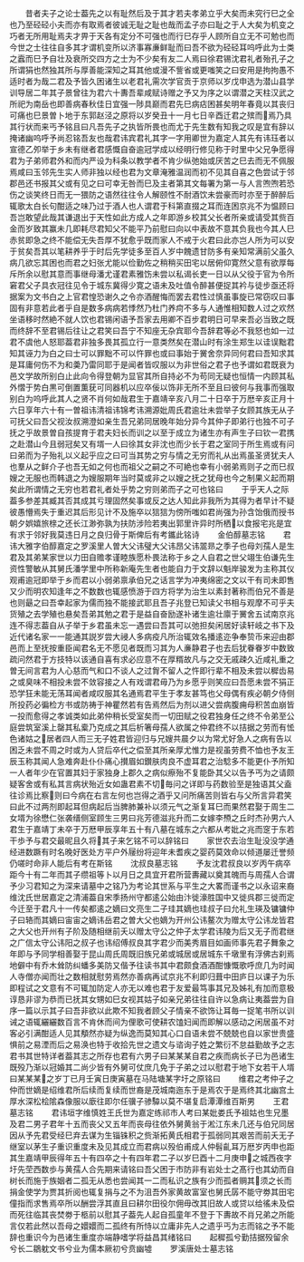 <!-- { "loadSidebar": true } -->
　　昔者夫子之论士葢先之以有耻然后及于其才若夫孝弟立乎大矣而未究行巳之全也乃至硁硁小夫而亦有取焉者彼诚无耻之耻也哉而孟子亦曰耻之于人大矣为机变之巧者无所用耻焉夫才畀于天各有定分不可强也而行巳存乎人顾所自立无不可勉也而今世之士往往自多其才谓机变所以济事寡亷鲜耻而曰吾不欲为硁硁耳呜呼此为士类之蠧而巳予自壮及衰所交四方之士为不少矣有友二人焉曰徐君锡沈君礼者殆孔子之所谓狷也然独其所与厚善能深知之耳其他或漫不訾省或更嗤笑之曰安用是拘拘愚不适时者为哉二君及予皆久困诸生以老君礼需次学官贡于京师以岁戊申选为潜山县学训导居二年其子景曾往为君六十夀吾辈咸赋诗赠之予又为序之以谓潜之天柱汉武之所祀为南岳也即善病春秋佳日宜强一陟具巅而君先巳病痁困甚矣明年春竟以其丧归可痛也巳景曽卜地于东郭赵泾之原将以岁癸丑十一月七日辛酉迁君之殡而焉乃具其行状而来丐予铭且曰凡吾先子之执皆所畏也而尤于先生数有知我之叹是宜有辞以掩诸幽呜呼予尚忍铭吾友也哉君讳宾君礼其字一字用卿世为嘉定人其先有讳珏者以宣德乙夘举于乡未有继者君感慨自奋逾冠学成以经明行修见称于时里中父兄争愿得君为子弟师君外和而内严设为科条以教学者不肯少纵弛始或厌苦之巳去而无不佩服焉咸曰玉邻先生实人师非独以经也君为文章淹雅温润而初不见其自喜之色尝试于邻郡邑还书报其父或有见之曰可幸无咎而巳及主者第其文每署为第一与人言喣喣若恐伤之谈笑终日而无一猥防之语然往往令人解颐性不耐酒饮未尝豪而时亦至于醉醉后辄歌太白长句酣适之味乃过于酒人也人谓君于科第直掇之耳而连困京兆不为愠顾曰吾岂敢望此哉其谦退出于天性如此方成人之年即游乡校其父长者所亲或请受其赀百金而岁致其赢未几即耗尽君知父不能平乃前慰曰向以中表故不意其负我也今其人巳赤贫即急之终不能偿无失吾厚不犹愈乎既而家人不戒于火君曰此亦岂人所为可以安于贫矣吾其以笔耕养乎于时后先学徒多至百人岁中餽遗甘防多有亲知常满前父虽久病几欲忘其困也而君之妇张尤能以俭勤佐之稍稍买田宅以居俯仰寛然父意有欲厚每斥所余以慰其意而事继母潘尤谨君素雅饬未尝以私谒长吏一日以从父役于官为令所窘君父子具衣冠往见令于城东冀得少寛之语未及吐值令醉甚便捉其衿与徒步亟还将据案为文书白之上官君惶恐谢久之令亦酒醒悔而罢去君性过慎虽事旋已常窃叹曰事固有非意若此者乎自是数多病病若悸然乃杜门养疴不多与人通惟相知数人过之欢然坐语移时然絶不就人饮也君锡闲语予吾家去用卿不百步君明日可早来吾必当致之既而终辞不至君锡后往让之君笑曰吾宁不知座无杂宾耶今吾辞君等必不我怒也如一过君不虞他人怒耶葢君非独多畏其孤立行一意类然矣在潜山时有涂生郑生以诖误黜君知其诬力为白之曰士可以罪黜不可以忤罪也或曰事始于黉舍奈异同何君曰吾知求其是耳庸何伤不为和羮乃雷同耶于是闻者皆叹服以为非世俗之君子也予谓如君既衰为邑文学故所别白止此向令得登朝为显官其所自持必不为苟同无疑也恒情一内顾其私外慴于势白黒可倒置薫莸可同器机以应卒佞以饰非无所不至且曰彼何与我事而强取别白为呜呼此其人之贤不肖何如哉君生于嘉靖辛亥八月二十日卒于万厯辛亥正月十六日享年六十有一曽祖讳清祖讳锦考讳溯源妣周氏君逾壮未尝举子女顾其族无从子可抚父曰吾父视汝叔溯澄如亲生吾兄弟同居晚年始分异今其仲子即弟行也独不可子抚之乎故景曽自孩提育于君夫妇长而训之以至于成立为诸生亦有声生子曰钦一君携之赴潜山今且弱冠矣又有壻一人曰徐其女非沈也而少长于君之室同于所生焉或有问曰弟而为子殆礼以义起乎应之曰可当其势之穷与情之无穷而礼从出焉虽圣贤犹夫人也羣从之鲜介子也吾无如之何也而祖父之嗣之不可絶也幸有小弱弟焉则子之而巳叔嫂之无服也而韩退之为嫂服期年当时莫或非之以嫂之抚之犹母也今之制果义起而期矣此所谓情之无穷也若君礼者处乎势之穷则弟而子之可也铭曰
　　于乎天人之际葢多参差其臧其否其成其亏理固然矣事或反之达人知此非我所为其得为者早计不疑彼愚懵焉失于重迟其后形见计不及施卒以狺狺为傍所嗤如君尚强为孙含饴俄而授书朝夕娯嬉旅榇之还长江渺弥孰为扶防涉险若夷出郭里许异时所栖以食报宅兆是宜有求于邻好我莫违日月之良归骨于斯俾后有考鑴此铭诗
　　金伯醇墓志铭
　　君讳大雅字伯醇嘉定之罗溪里人曽大父讳璧大父讳昂父讳翯昻之季子也母刘孺人是生君及其弟某家世以力田自赡孝谨睦族愿朴畏法称于乡之人自君之世父翊生伯谦先生资性警敏从其舅氏潘学里中所称新庵先生者也能自力于文辞以魁岸骏发为主称其仪观甫逾冠即举于乡而君以小弱弟禀承伯兄之话言学为冲夷绵密之文以干有司未即售又少而明农知逢年之不数数也辄感愤游于四方将学为治生以素封著称而伯兄不善是也则朂之曰吾幸起家为儒而独不能接武耶且吾子兆登已知读父书相与观摩不可乎夫货殖之去学殖也悬矣吾弟其勉之君于是益自奋励遂补诸生逾壮廪于黉舍五试南京兆连不得志葢自从子举于乡君虽未忘一遇尝曰吾其可以弛担矣闲居好读轩岐之书下及近代诸名家一一能通其説岁尝大祲人多病疫凡所治辄效名播逺迩争奉贽币来迎由郡邑而上至抚按重臣闻君名无不愿见者既而习其为人亷静君子也去后犹眷眷岁中数致疏问然君于方技特以该通自喜有求必应意不在厚糈故凡与之交无戚疎久近咸礼重之曽无间言君为人心慈而气和口不谈人之过胷不留人之忤即行辈不相及未尝以穉齿易之或臭味不相投未尝不敛容接之人有戏谓君毋乃为乡愿乎则笑应曰吾愿未尝不狷正恐学狂未能无荡耳闻者咸叹服其名通焉君平生于孝友甚笃也父母偶有疾必朝夕侍侧所投药必徧检方书或防祷于神瞿然若有告焉然后为剂以进父尝病腹痈母积苦血崩皆一投而愈得之孝诚类如此弟仲稍长受室矣而一切田赋之役君独身任之终不令弟至公庭尝筑室溪上罄其私槖乃克成之其后析箸母孺人欲属之仲君终不以拮据之劳而有恡色诸姑之居者四人而三无子姓君皆迎归与兄嫂共晨夕以为常尤好急人之病有告以困乏未尝不周之时或为人贷后卒代之偿至其所亲厚尤惟力是视虽劳费不恤也予友王辰玉称其闻人急难奔赴仆仆痛心攅眉如鑚肤肉良不虚耳君之治騐多不能更仆予所知一人者年少在官置其妇于家独身上郡久之病似瘵殆不复能卧其父以告予丐为之请颇疑客舍或有私其言病状殆近女如蛊君素不切毎问之详即与药数验至是独语其父盍往诊焉比察则曰今病在右言左何也岂得之酒乎又问所痛苦则皆右与父所言异君笑曰此不过两剂即起耳但病起后当脾肺兼补以须元气之渐复耳巳而果然君娶于周生二女壻为徐懋仁张袭缙侧室顾生三男曰兆芳德滋兆升而二女嫁李槱之丘时杰孙男六人君生于嘉靖丁未卒于万厯甲辰享年五十有八墓在城东之六都从考妣之兆而窆于东若干歩予与君交最昵且久将其子来乞铭不可以辞铭曰
　　家世农去治生耻没没学通经进数蹶有时名晚好医处方平户外屦纷将迎年未耆疾之婴药莫效命以倾道屡迁誉频仍嗟时命非人能后有考在斯铭
　　沈叔良墓志铭
　　予友沈君叔良以岁丙午病卒距今十有二年而其子缵祖等卜以月日之具宜开君所营夀藏以奠其魄而与周孺人合谓予少习君知之为深来请墓中之铭乃为考论其世系与平生之大畧而谨书之以永诏来裔维沈氏世居嘉定之清浦葢自宋季扬州守都逺公始由汴徙濠胜国中又徙呉郡三徙而定今迁至于君凡十一传矣都逺之嫡曰文亮生二子珪其嫡也珪叔子曰允礼生瑛及镛镛仲子曰辂而其嫡曰宙宙之嫡讳岳君之曽大父也嫡为开州公讳鳌次为赠太守公讳龙皆君之大父也开州有子阶及随相继前夭以赠太守公之仲子太学君讳陵为后又无子而君继之广信太守公讳阳之叔子也讳绍傅叔良其字君少而美秀眉目如画师事先君子舞象之年即与予同学相善娶于昆山周氏周既旧族兄弟或城居或居城东千墩里有浮佛古刹焉地僻中有乔木耸防纠蟠多美防又偕予往读书其中君颇食酒酒酣慷慨歌呼庶几为时闻人寺僧亦闻而壮之数相就慰劳焉然亦善病再试京兆不利即归葺中田庐日以课子为乐即程试之文意有不可辄加防定人亦无以难也君于友爱最笃事其兄及姊礼有加而意极谆恳非谬为恭而已抚其女甥如巳女视其姑子如亲兄弟往往自许以急病让夷葢尝为自序一篇以示其子曰吾非欲以此欺不知我者顾父子情亲不欲饰让耳毎一捉笔书所以训诫之语辄纚纚数百言不肯休而间为俚歌可使耕农馌妇闻而即解以感动之闲居虽不对客必引满酣适人见其頺然亦疑为纵逸而莫知其心口自语未尝不兢兢也自以家世贵盛惧前之易湮而后之易涣也特于收拾先世之遗文与谘询子姓之繁衍不怠益勤故予之志君书其世特详者葢其志之所存也君有六男子曰某某某自君之疾而病长子已为邑诸生既殁乃渐以冠婚其二尚少皆有外舅可仗庶几免于子弟之过以慰君于地下女若干人壻曰某某某之岁丁已月壬寅日庚寅墓在马陆塘某字圩之原铭曰
　　维君之考仲子之仲而世嫡是绍维君所后续而复续而世裔是茂城南迤东于是焉农于是焉终其北幽宫土厚水深松桧隂森像服以廞往即尔任骥子骖驔以莫不堪复启潭潭维百斯男
　　王君墓志铭
　　君讳垣字维慎姓王氏世为嘉定练祁市人考曰某妣娄氏予祖姑也生兄墨及君二男子君年十五而丧父又五年而丧母往依外舅黄翁于淞江东未几还与伯兄同居因从予先君受经巳弃去谋为生锱铢积之赀渐拓黄氏相君于孤弱同其艰苦而前夭无子继室以茅生子重识重度未及见其成立而君病以殁伯甫成人仲髫齓耳万厯岁丙申也距其生嘉靖甲辰得年五十有四卒之十有四年君二子以岁巳酉十二月庚申之城西夜字圩先茔西数歩与黄孺人合先期来请铭曰吾父困于市防非有岩处士之髙行也其幼而自树长而施于族姻者二孤无从悉也尝闻其一二而私识之族有少而孤者赒其须之长而捐金使学为贾其折阅也辄复捐与之不为沮吾外家黄故富室也舅氏孱不能守劵其田宅僮指而求售焉卒所以酬尝浮其直且曰耕尔田役尔佣毋改其旧故人或贷以给徭未及偿而死往临其丧焚劵于柩前以慰其子葢先人起自孤童年不登于下夀故不肖兄弟之所能言仅若此然以吾母之嬛嬛而二孤终有所恃以立庸非先人之遗乎丐为志而铭之予不能辞也重识今为邑诸生重度亦端静嗜学将益昌其绪铭曰
　　起穉孤兮勤拮据殁留余兮长二鶵躭文书兮业为儒本厥初兮贲幽墟
　　罗溪唐处士墓志铭
